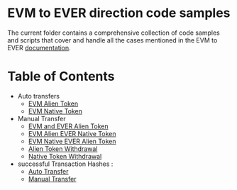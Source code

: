 # EVM to EVER direction code samples

The current folder contains a comprehensive collection of code samples and scripts that cover and handle all the cases mentioned in the EVM to EVER [documentation](../docs/EVM-to-EVER.md).

# Table of Contents

- Auto transfers
  - [EVM Alien Token](./scripts/autoTransfer/transferEvmAlienToken.ts)
  - [EVM Native Token](./scripts/autoTransfer/transferEvmNativeToken.ts)
- Manual Transfer
  - [EVM and EVER Alien Token](./scripts/manualTransfer/transferEvmAlienEverAlienToken.ts)
  - [EVM Alien EVER Native Token](./scripts/manualTransfer/transferEvmAlienEverNativeToken.ts)
  - [EVM Native EVER Alien Token](./scripts/manualTransfer/transferEvmNativeEverAlienToken.ts)
  - [Alien Token Withdrawal](./scripts/saveWithdraw/saveWithdrawAlien.ts)
  - [Native Token Withdrawal](./scripts/saveWithdraw/saveWithdrawNative.ts)
- successful Transaction Hashes :
  - [Auto Transfer](./scripts/autoTransfer/TRANSACTIONS.md)
  - [Manual Transfer](./scripts/manualTransfer/TRANSACTIONS.md)
